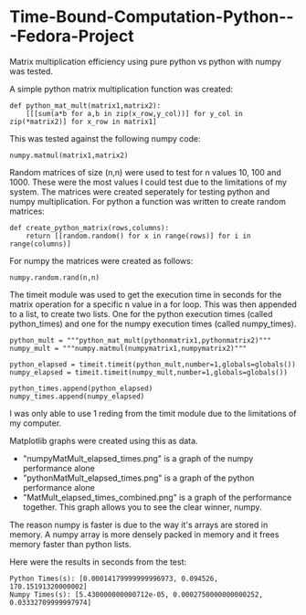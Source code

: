 # Time-Bound-Computation-Python---Fedora-Project
Matrix multiplication efficiency using pure python vs python with numpy was tested.

A simple python matrix multiplication function was created:
```
def python_mat_mult(matrix1,matrix2):
    [[[sum(a*b for a,b in zip(x_row,y_col))] for y_col in zip(*matrix2)] for x_row in matrix1]
```
This was tested against the following numpy code:
```
numpy.matmul(matrix1,matrix2)
```
Random matrices of size (n,n) were used to test for n values 10, 100 and 1000. These were the most values I could test due to the limitations of my system.
The matrices were created seperately for testing python and numpy multiplication. For python a function was written to create random matrices:
```
def create_python_matrix(rows,columns):
    return [[random.random() for x in range(rows)] for i in range(columns)]
```
For numpy the matrices were created as follows:
```
numpy.random.rand(n,n)
```
The timeit module was used to get the execution time in seconds for the matrix operation for a specific n value in a for loop. This was then appended to a list, to create two lists. One for the python execution times (called python_times) and one for the numpy execution times (called numpy_times). 
```
python_mult = """python_mat_mult(pythonmatrix1,pythonmatrix2)"""
numpy_mult = """numpy.matmul(numpymatrix1,numpymatrix2)"""

python_elapsed = timeit.timeit(python_mult,number=1,globals=globals())
numpy_elapsed = timeit.timeit(numpy_mult,number=1,globals=globals())

python_times.append(python_elapsed)
numpy_times.append(numpy_elapsed)
```
I was only able to use 1 reding from the timit module due to the limitations of my computer.

Matplotlib graphs were created using this as data.
* "numpyMatMult_elapsed_times.png" is a graph of the numpy performance alone
* "pythonMatMult_elapsed_times.png" is a graph of the python performance alone
* "MatMult_elapsed_times_combined.png" is a graph of the performance together. This graph allows you to see the clear winner, numpy.

The reason numpy is faster is due to the way it's arrays are stored in memory. A numpy array is more densely packed in memory and it frees memory faster than python lists.

Here were the results in seconds from the test:
```
Python Times(s): [0.00014179999999996973, 0.094526, 170.15191320000002]
Numpy Times(s): [5.430000000000712e-05, 0.0002750000000000252, 0.03332709999997974]
```
